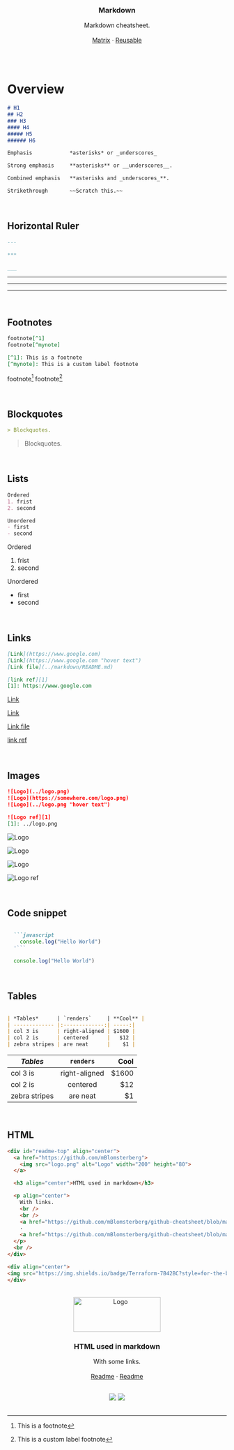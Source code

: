 <br />
<div id="readme-top" align="center">

  <h3 align="center">Markdown</h3>

  <p align="center">
    Markdown cheatsheet.
    <br />
    <br />
    <a href="https://github.com/mBlomsterberg/github-cheatsheet/blob/main/workflows/MATRIX.md">Matrix</a>
    ·
    <a href="https://github.com/mBlomsterberg/github-cheatsheet/blob/main/workflows/REUSABLE.md">Reusable</a>
  </p>
  <br />
</div>
<br>

# Overview





```md
# H1
## H2
### H3
#### H4
##### H5
###### H6
```


```md
Emphasis            *asterisks* or _underscores_

Strong emphasis     **asterisks** or __underscores__.

Combined emphasis   **asterisks and _underscores_**.

Strikethrough       ~~Scratch this.~~
```

<br/>

## Horizontal Ruler

```md
--- 

***

___

```

---

***

___

<br/>

## Footnotes
```md
footnote[^1]
footnote[^mynote]

[^1]: This is a footnote
[^mynote]: This is a custom label footnote
```
footnote[^1]
footnote[^mynote]

[^1]: This is a footnote
[^mynote]: This is a custom label footnote

<br/>

## Blockquotes
```md
> Blockquotes.
```
> Blockquotes.

<br/>

## Lists
```md
Ordered
1. frist
2. second

Unordered
- first 
- second
```
Ordered
1. frist
2. second

Unordered
- first 
- second

<br/>

## Links
```md
[Link](https://www.google.com)
[Link](https://www.google.com "hover text")
[Link file](../markdown/README.md)

[link ref][1]
[1]: https://www.google.com
```

[Link](https://www.google.com)

[Link](https://www.google.com "hover text")

[Link file](../markdown/README.md)

[link ref][1]

[1]: https://www.google.com


<br/>

## Images
```md
![Logo](../logo.png)
![Logo](https://somewhere.com/logo.png)
![Logo](../logo.png "hover text")

![Logo ref][1]
[1]: ../logo.png
```

![Logo](../logo.png)

![Logo](https://somewhere.com/logo.png)

![Logo](../logo.png "hover text")

![Logo ref][1]

[1]: ../logo.png


<br/>

## Code snippet
```md

  ```javascript
    console.log("Hello World")
  '```
```
  ```javascript
    console.log("Hello World")
  ```

<br/>

## Tables
```md

| *Tables*      | `renders`     | **Cool** |
| ------------- |:-------------:| -----:|
| col 3 is      | right-aligned | $1600 |
| col 2 is      | centered      |   $12 |
| zebra stripes | are neat      |    $1 |

```


| *Tables*      | `renders`     | **Cool** |
| ------------- |:-------------:| -----:|
| col 3 is      | right-aligned | $1600 |
| col 2 is      | centered      |   $12 |
| zebra stripes | are neat      |    $1 |


<br/>

## HTML

```html
<div id="readme-top" align="center">
  <a href="https://github.com/mBlomsterberg">
    <img src="logo.png" alt="Logo" width="200" height="80">
  </a>

  <h3 align="center">HTML used in markdown</h3>

  <p align="center">
    With links.
    <br />
    <br />
    <a href="https://github.com/mBlomsterberg/github-cheatsheet/blob/main/workflows/README.md">Module Examples</a>
    ·
    <a href="https://github.com/mBlomsterberg/github-cheatsheet/blob/main/markdown/README.md">Versioning</a>
  </p>
  <br />
</div>

<div align="center">
<img src="https://img.shields.io/badge/Terraform-7B42BC?style=for-the-badge&logo=terraform&logoColor=white"> <img src="https://img.shields.io/badge/github-%23121011.svg?style=for-the-badge&logo=github&logoColor=white"> 
</div>
```

<br/>
<div id="readme-top" align="center">
  <a href="https://github.com/mBlomsterberg">
    <img src="logo.png" alt="Logo" width="200" height="80">
  </a>

  <h3 align="center">HTML used in markdown</h3>

  <p align="center">
    With some links.
    <br/>
    <br/>
    <a href="https://github.com/mBlomsterberg/github-cheatsheet/blob/main/workflows/README.md">Readme</a>
    ·
    <a href="https://github.com/mBlomsterberg/github-cheatsheet/blob/main/markdown/README.md">Readme</a>
  </p>
  <br/>
</div>

<div align="center">
<img src="https://img.shields.io/badge/Terraform-7B42BC?style=for-the-badge&logo=terraform&logoColor=white"> <img src="https://img.shields.io/badge/github-%23121011.svg?style=for-the-badge&logo=github&logoColor=white"> 
</div>


<br/>
